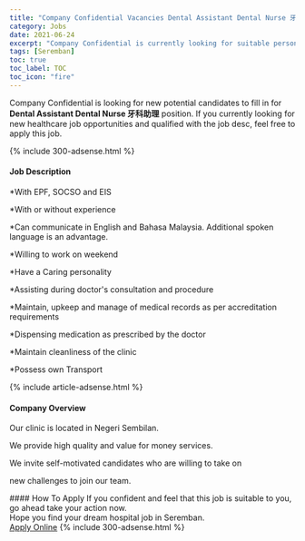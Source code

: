 ```yaml
---
title: "Company Confidential Vacancies Dental Assistant Dental Nurse 牙科助理" 
category: Jobs 
date: 2021-06-24 
excerpt: "Company Confidential is currently looking for suitable person to fill in the Dental Assistant Dental Nurse 牙科助理 which positioned at Seremban" 
tags: [Seremban] 
toc: true 
toc_label: TOC 
toc_icon: "fire" 
--- 
```


<p>Company Confidential is looking for new potential candidates to fill in for <b>Dental Assistant Dental Nurse 牙科助理</b> position. If you currently looking for new healthcare job opportunities and qualified with the job desc, feel free to apply this job.
</p>{% include 300-adsense.html %} 
<div><div><h4>Job Description</h4></div><div><div><span><div><p>*With EPF, SOCSO and EIS</p><p>*With or without experience</p><p>*Can communicate in English and Bahasa Malaysia. Additional spoken language is an advantage.</p><p>*Willing to work on weekend</p><p>*Have a Caring personality</p><p>*Assisting during doctor's consultation and procedure</p><p>*Maintain, upkeep and manage of medical records as per accreditation requirements</p><p>*Dispensing medication as prescribed by the doctor</p><p>*Maintain cleanliness of the clinic</p><p>*Possess own Transport</p></div></span></div></div></div> 
{% include article-adsense.html %} 
<div><div><h4>Company Overview</h4></div><div><div><span><div><p>Our clinic is located in Negeri Sembilan.</p><p>We provide high quality and value for money services.</p><p>We invite self-motivated candidates who are willing to take on</p><p>new challenges to join our team.</p></div></span></div></div></div> 
#### How To Apply 
If you confident and feel that this job is suitable to you, go ahead take your action now. <br/> 
Hope you find your dream hospital job in Seremban. <br/> 
<a href="https://www.jobstreet.com.my/en/job/dental-assistant-dental-nurse-牙科助理-4589511?jobId=jobstreet-my-job-4589511" class="btn btn--warning" target="_blank" rel="nofollow noopenner">Apply Online</a> 
{% include 300-adsense.html %} 